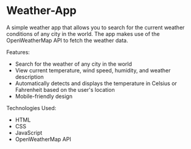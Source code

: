# Weather-App
A simple weather app that allows you to search for the current weather conditions of any city in the world. The app makes use of the OpenWeatherMap API to fetch the weather data.

Features:
- Search for the weather of any city in the world
- View current temperature, wind speed, humidity, and weather description
- Automatically detects and displays the temperature in Celsius or Fahrenheit based on the user's location
- Mobile-friendly design

Technologies Used:
- HTML
- CSS
- JavaScript
- OpenWeatherMap API

